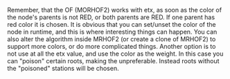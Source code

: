 Remember, that the OF (MORHOF2) works with etx, as soon as the color of the node's parents is not RED, or  both parents are RED. 
If one parent has red color it is chosen.
It is obvious that you can set/unset the color of the node in runtime, and this is where interesting things can happen.
You can also alter the algorithm inside MRHOF2 (or create a clone of MRHOF2) to support more colors, 
or do more complicated things.
Another option is to not use at all the etx value, and use the color as the weight. In this case you 
can "poison" certain roots, making the unpreferable. Instead roots without the "poisoned" stations will be chosen.
